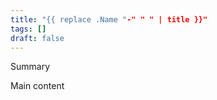 ```yaml
---
title: "{{ replace .Name "-" " " | title }}"
tags: []
draft: false
---
```


Summary

<!--more-->

Main content
